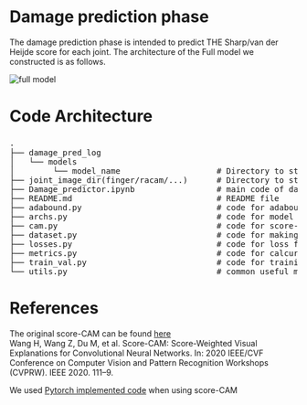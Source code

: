 # Damage prediction phase
The damage prediction phase is intended to predict THE Sharp/van der Heijde score for each joint. The architecture of the Full model we constructed is as follows.


![full model](https://user-images.githubusercontent.com/80377824/171605808-051a77a6-eced-4c73-935a-d82a197f779b.png)


# Code Architecture
<pre>
.　　
├── damage_pred_log       
│   └── models                  
│        └── model_name                    # Directory to store config, log and weight parameter files 
├── joint_image_dir(finger/racam/...)      # Directory to store images of each joint generated by the joint detection model.   
├── Damage_predictor.ipynb                 # main code of damage prediction phase            
├── README.md                              # README file   
├── adabound.py                            # code for adabound, a type of optimizer
├── archs.py                               # code for model used in the damage prediction phase. 
├── cam.py                                 # code for score-CAM
├── dataset.py                             # code for making data-loader from images in hand_all_rotation dir and image_list_hand_ver3.csv  
├── losses.py                              # code for loss function  
├── metrics.py                             # code for calcurating Pearson correlation coefficient and RMSE(Root Mean Squared Error)
├── train_val.py                           # code for training and validation  
└── utils.py                               # common useful modules (to make scheduler, optimizer, label maker for training and validation etc.)  
</pre> 

# References
The original score-CAM can be found [here](https://github.com/haofanwang/Score-CAM)  
Wang H, Wang Z, Du M, et al. Score-CAM: Score-Weighted Visual Explanations for Convolutional Neural Networks. In: 2020 IEEE/CVF Conference on Computer Vision and Pattern Recognition Workshops (CVPRW). IEEE 2020. 111–9.  


We used [Pytorch implemented code](https://github.com/jacobgil/pytorch-grad-cam) when using score-CAM
